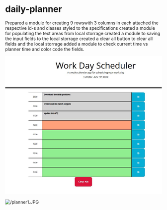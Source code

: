# daily-planner
Prepared a module for creating 9 rowswith 3 columns in each
attached the respective id-s and classes
styled to the specifications
created a module for populating the text areas from local storrage
created a module to saving the input fields to the local storrage
created a clear all button to clear all fields and the local storrage
added a module to check current time vs planner time and color code the fields.

![screenshot working application](planner1.JPG)

![/planner1.JPG](planer1_jpg)
